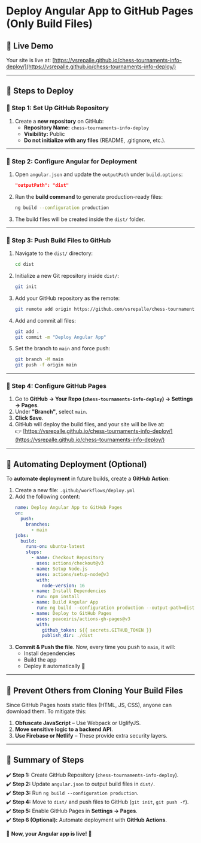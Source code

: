 # Deploy Angular App to GitHub Pages (Only Build Files)

## 🚀 Live Demo
Your site is live at: [https://vsrepalle.github.io/chess-tournaments-info-deploy/](https://vsrepalle.github.io/chess-tournaments-info-deploy/)

---

## 📌 Steps to Deploy

### **🔹 Step 1: Set Up GitHub Repository**
1. Create a **new repository** on GitHub:  
   - **Repository Name:** `chess-tournaments-info-deploy`  
   - **Visibility:** Public  
   - **Do not initialize with any files** (README, .gitignore, etc.).

---

### **🔹 Step 2: Configure Angular for Deployment**
1. Open `angular.json` and update the `outputPath` under `build.options`:
   ```json
   "outputPath": "dist"
   ```
2. Run the **build command** to generate production-ready files:
   ```sh
   ng build --configuration production
   ```
3. The build files will be created inside the `dist/` folder.

---

### **🔹 Step 3: Push Build Files to GitHub**
1. Navigate to the `dist/` directory:
   ```sh
   cd dist
   ```
2. Initialize a new Git repository inside `dist/`:
   ```sh
   git init
   ```
3. Add your GitHub repository as the remote:
   ```sh
   git remote add origin https://github.com/vsrepalle/chess-tournaments-info-deploy.git
   ```
4. Add and commit all files:
   ```sh
   git add .
   git commit -m "Deploy Angular App"
   ```
5. Set the branch to `main` and force push:
   ```sh
   git branch -M main
   git push -f origin main
   ```

---

### **🔹 Step 4: Configure GitHub Pages**
1. Go to **GitHub → Your Repo (`chess-tournaments-info-deploy`) → Settings → Pages**.
2. Under **"Branch"**, select `main`.
3. **Click Save**.
4. GitHub will deploy the build files, and your site will be live at:  
   👉 [https://vsrepalle.github.io/chess-tournaments-info-deploy/](https://vsrepalle.github.io/chess-tournaments-info-deploy/)

---

## 🤖 Automating Deployment (Optional)
To **automate deployment** in future builds, create a **GitHub Action**:

1. Create a new file: `.github/workflows/deploy.yml`
2. Add the following content:
   ```yaml
   name: Deploy Angular App to GitHub Pages
   on:
     push:
       branches:
         - main
   jobs:
     build:
       runs-on: ubuntu-latest
       steps:
         - name: Checkout Repository
           uses: actions/checkout@v3
         - name: Setup Node.js
           uses: actions/setup-node@v3
           with:
             node-version: 16
         - name: Install Dependencies
           run: npm install
         - name: Build Angular App
           run: ng build --configuration production --output-path=dist
         - name: Deploy to GitHub Pages
           uses: peaceiris/actions-gh-pages@v3
           with:
             github_token: ${{ secrets.GITHUB_TOKEN }}
             publish_dir: ./dist
   ```
3. **Commit & Push the file**. Now, every time you push to `main`, it will:
   - Install dependencies
   - Build the app
   - Deploy it automatically 🎉  

---

## 🛑 Prevent Others from Cloning Your Build Files
Since GitHub Pages hosts static files (HTML, JS, CSS), anyone can download them. To mitigate this:
1. **Obfuscate JavaScript** – Use Webpack or UglifyJS.
2. **Move sensitive logic to a backend API**.
3. **Use Firebase or Netlify** – These provide extra security layers.

---

## 🎯 Summary of Steps
✔️ **Step 1:** Create GitHub Repository (`chess-tournaments-info-deploy`).  
✔️ **Step 2:** Update `angular.json` to output build files in `dist/`.  
✔️ **Step 3:** Run `ng build --configuration production`.  
✔️ **Step 4:** Move to `dist/` and push files to GitHub (`git init`, `git push -f`).  
✔️ **Step 5:** Enable GitHub Pages in **Settings → Pages**.  
✔️ **Step 6 (Optional):** Automate deployment with **GitHub Actions**.  

🚀 **Now, your Angular app is live!** 🎉

